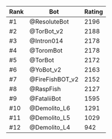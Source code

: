 Rank|Bot|Rating
---|---|---
#1|@ResoluteBot|2196
#2|@TorBot_v2|2188
#3|@Intron014|2178
#4|@ToromBot|2178
#5|@TorBot|2172
#6|@YoBot_v2|2163
#7|@FireFishBOT_v2|2152
#8|@RaspFish|2127
#9|@FataliiBot|1595
#10|@Demolito_L6|1291
#11|@Demolito_L5|1029
#12|@Demolito_L4|942
